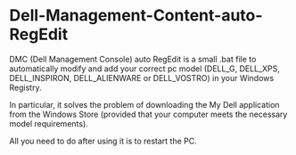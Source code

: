 # Dell-Management-Content-auto-RegEdit
DMC (Dell Management Console) auto RegEdit is a small .bat file to automatically modify and add your correct pc model (DELL_G, DELL_XPS, DELL_INSPIRON, DELL_ALIENWARE or DELL_VOSTRO) in your Windows Registry.

In particular, it solves the problem of downloading the My Dell application from the Windows Store (provided that your computer meets the necessary model requirements).

All you need to do after using it is to restart the PC.
